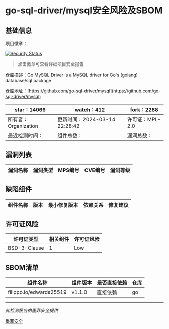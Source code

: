 # go-sql-driver/mysql安全风险及SBOM

## 基础信息

项目徽章：

[![Security Status](https://www.murphysec.com/platform3/v31/badge/1768366826085482496.svg)](https://www.murphysec.com/console/report/1692600145747402752/1768366826085482496)

> 点击徽章可查看详细项目安全报告

仓库描述：Go MySQL Driver is a MySQL driver for Go's (golang) database/sql package

仓库地址：[https://github.com/go-sql-driver/mysql](https://github.com/go-sql-driver/mysql)

| star：14066 | watch：412 | fork：2288 |
| ----------- | -------------- | ------------ |
| 所有者：Organization | 更新时间：2024-03-14 22:28:42 | 许可证：MPL-2.0 |
| 最近检测时间： | 组件总数： | 漏洞总数： |




## 漏洞列表

| 漏洞名称 | 漏洞类型 | MPS编号 | CVE编号 | 漏洞等级 |
| ------- | ------ | ------- | ------ | ----- |





## 缺陷组件

| 组件名称 | 版本 | 最小修复版本 | 依赖关系 | 修复建议 |
| -------- | ---- | ------------ | -------- | -------- |





## 许可证风险

| 许可证类型 | 相关组件 | 许可证风险 |
| ---------- | -------- | ---------- |
|BSD-3-Clause|1|Low|




## SBOM清单

| 组件名称 | 组件版本 | 是否直接依赖 | 仓库 |
| -------- | -------- | ------------ | ---- |
|filippo.io/edwards25519|v1.1.0|直接依赖|go|


------

*此检测报告由墨菲安全提供*

[墨菲安全](www.murphysec.com)